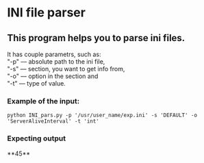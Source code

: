 # INI file parser

<h2>This program helps you to parse ini files.</h2>

<p>It has couple parametrs, such as: <br>
"-p" –– absolute path to the ini file,<br>
"-s" –– section, you want to get info from,<br>
"-o" –– option in the section and <br>
"-t" –– type of value.</p>

<h3>Example of the input:</h3>
<code>python INI_pars.py -p '/usr/user_name/exp.ini' -s 'DEFAULT' -o 'ServerAliveInterval' -t 'int'</code>
<h3>Expecting output</h3>
**45**
